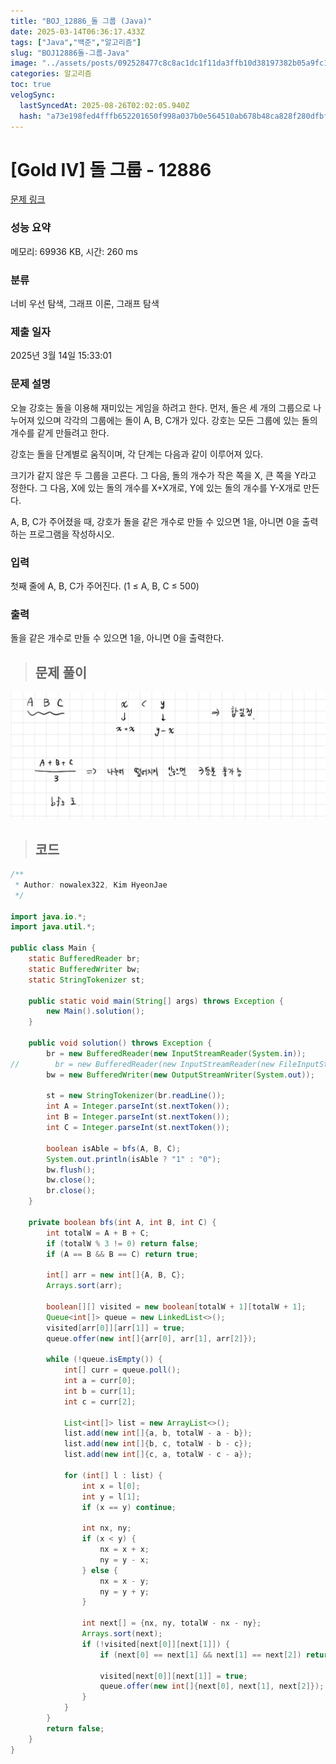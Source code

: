 ```yaml
---
title: "BOJ_12886_돌 그룹 (Java)"
date: 2025-03-14T06:36:17.433Z
tags: ["Java","백준","알고리즘"]
slug: "BOJ12886돌-그룹-Java"
image: "../assets/posts/092528477c8c8ac1dc1f11da3ffb10d38197382b05a9fc1eb88a868114fbafa9.png"
categories: 알고리즘
toc: true
velogSync:
  lastSyncedAt: 2025-08-26T02:02:05.940Z
  hash: "a73e198fed4fffb652201650f998a037b0e564510ab678b48ca828f280dfbf92"
---
```


# [Gold IV] 돌 그룹 - 12886 

[문제 링크](https://www.acmicpc.net/problem/12886) 

### 성능 요약

메모리: 69936 KB, 시간: 260 ms

### 분류

너비 우선 탐색, 그래프 이론, 그래프 탐색

### 제출 일자

2025년 3월 14일 15:33:01

### 문제 설명

<p>오늘 강호는 돌을 이용해 재미있는 게임을 하려고 한다. 먼저, 돌은 세 개의 그룹으로 나누어져 있으며 각각의 그룹에는 돌이 A, B, C개가 있다. 강호는 모든 그룹에 있는 돌의 개수를 같게 만들려고 한다.</p>

<p>강호는 돌을 단계별로 움직이며, 각 단계는 다음과 같이 이루어져 있다.</p>

<p>크기가 같지 않은 두 그룹을 고른다. 그 다음, 돌의 개수가 작은 쪽을 X, 큰 쪽을 Y라고 정한다. 그 다음, X에 있는 돌의 개수를 X+X개로, Y에 있는 돌의 개수를 Y-X개로 만든다.</p>

<p>A, B, C가 주어졌을 때, 강호가 돌을 같은 개수로 만들 수 있으면 1을, 아니면 0을 출력하는 프로그램을 작성하시오.</p>

### 입력 

 <p>첫째 줄에 A, B, C가 주어진다. (1 ≤ A, B, C ≤ 500)</p>

### 출력 

 <p>돌을 같은 개수로 만들 수 있으면 1을, 아니면 0을 출력한다.</p>

> ## 문제 풀이

![](/assets/posts/092528477c8c8ac1dc1f11da3ffb10d38197382b05a9fc1eb88a868114fbafa9.png)

> ## 코드

```java
/**
 * Author: nowalex322, Kim HyeonJae
 */

import java.io.*;
import java.util.*;

public class Main {
    static BufferedReader br;
    static BufferedWriter bw;
    static StringTokenizer st;

    public static void main(String[] args) throws Exception {
        new Main().solution();
    }

    public void solution() throws Exception {
        br = new BufferedReader(new InputStreamReader(System.in));
//        br = new BufferedReader(new InputStreamReader(new FileInputStream("src/main/java/BOJ_12886_돌그룹/input.txt")));
        bw = new BufferedWriter(new OutputStreamWriter(System.out));

        st = new StringTokenizer(br.readLine());
        int A = Integer.parseInt(st.nextToken());
        int B = Integer.parseInt(st.nextToken());
        int C = Integer.parseInt(st.nextToken());

        boolean isAble = bfs(A, B, C);
        System.out.println(isAble ? "1" : "0");
        bw.flush();
        bw.close();
        br.close();
    }

    private boolean bfs(int A, int B, int C) {
        int totalW = A + B + C;
        if (totalW % 3 != 0) return false;
        if (A == B && B == C) return true;

        int[] arr = new int[]{A, B, C};
        Arrays.sort(arr);

        boolean[][] visited = new boolean[totalW + 1][totalW + 1];
        Queue<int[]> queue = new LinkedList<>();
        visited[arr[0]][arr[1]] = true;
        queue.offer(new int[]{arr[0], arr[1], arr[2]});

        while (!queue.isEmpty()) {
            int[] curr = queue.poll();
            int a = curr[0];
            int b = curr[1];
            int c = curr[2];

            List<int[]> list = new ArrayList<>();
            list.add(new int[]{a, b, totalW - a - b});
            list.add(new int[]{b, c, totalW - b - c});
            list.add(new int[]{c, a, totalW - c - a});

            for (int[] l : list) {
                int x = l[0];
                int y = l[1];
                if (x == y) continue;

                int nx, ny;
                if (x < y) {
                    nx = x + x;
                    ny = y - x;
                } else {
                    nx = x - y;
                    ny = y + y;
                }

                int next[] = {nx, ny, totalW - nx - ny};
                Arrays.sort(next);
                if (!visited[next[0]][next[1]]) {
                    if (next[0] == next[1] && next[1] == next[2]) return true;

                    visited[next[0]][next[1]] = true;
                    queue.offer(new int[]{next[0], next[1], next[2]});
                }
            }
        }
        return false;
    }
}
```